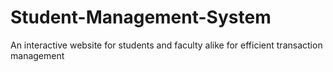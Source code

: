 # Student-Management-System
An interactive website for students and faculty alike for efficient transaction management
